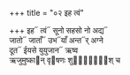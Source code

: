 +++
title = "०२ इह त्वं"

+++
इह᳓ त्वं᳓ सूनो सहसो नो अद्य᳓  
जातो᳓ जाताँ᳓ उभ᳓याँ अन्त᳓र् अग्ने  
दूत᳓ ईयसे युयुजान᳓ ऋष्व  
ऋजुमुष्का᳓न् वृ᳓षणः शुक्रां᳐᳓श् च